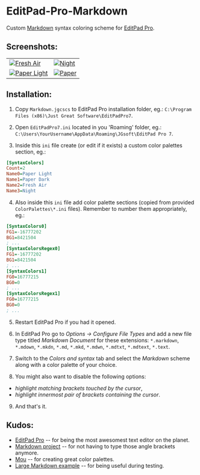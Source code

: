 EditPad-Pro-Markdown
====================

Custom [Markdown][md-homepage] syntax coloring scheme for [EditPad Pro][editpad-homepage].

Screenshots:
------------

<table>
  <tr>
    <td>
      <a href="https://lh3.googleusercontent.com/-DPNPuxj_E_k/UBlyPZ20HcI/AAAAAAAACDI/0nf9FfPf288/s1024/ss-fresh-air.png">
        <img src="https://lh3.googleusercontent.com/-DPNPuxj_E_k/UBlyPZ20HcI/AAAAAAAACDI/0nf9FfPf288/s288/ss-fresh-air.png" alt="Fresh Air" />
      </a>
    </td>
    <td>
      <a href="https://lh5.googleusercontent.com/-eZYMpLgpqFY/UBlyPd7emPI/AAAAAAAACDM/ECr6D3fbyoE/s1024/ss-night.png">
        <img src="https://lh5.googleusercontent.com/-eZYMpLgpqFY/UBlyPd7emPI/AAAAAAAACDM/ECr6D3fbyoE/s288/ss-night.png" alt="Night" />
      </a>
    </td>
  </tr>
  <tr>
    <td>
      <a href="https://lh5.googleusercontent.com/-8iay3b2c0mQ/UBlyP9akdhI/AAAAAAAACDU/bipUTcB4ouA/s1024/ss-paper-light.png">
        <img src="https://lh5.googleusercontent.com/-8iay3b2c0mQ/UBlyP9akdhI/AAAAAAAACDU/bipUTcB4ouA/s288/ss-paper-light.png" alt="Paper Light" />
      </a>
    </td>
    <td>
      <a href="https://lh4.googleusercontent.com/-HWklrPd4qfA/UBlyPQF9i6I/AAAAAAAACDQ/aGmw-xtvmVs/s1024/ss-paper-dark.png">
        <img src="https://lh4.googleusercontent.com/-HWklrPd4qfA/UBlyPQF9i6I/AAAAAAAACDQ/aGmw-xtvmVs/s288/ss-paper-dark.png" alt=Paper Dark"" />
      </a>
    </td>
  </tr>
</table>

Installation:
-------------

 1. Copy `Markdown.jgcscs` to EditPad Pro installation folder, eg.: `C:\Program Files (x86)\Just Great Software\EditPadPro7`.

 2. Open `EditPadPro7.ini` located in you 'Roaming' folder, eg.: `C:\Users\YourUsername\AppData\Roaming\JGsoft\EditPad Pro 7`.

 3. Inside this `ini` file create (or edit if it exists) a custom color palettes section, eg.:

   ```ini
   [SyntaxColors]
   Count=2
   Name0=Paper Light
   Name1=Paper Dark
   Name2=Fresh Air
   Name3=Night
   ```

 4. Also inside this `ini` file add color palette sections (copied from provided `ColorPalettes\*.ini` files). Remember to number them appropriately, eg.:

   ```ini
   [SyntaxColors0]
   FG1=-16777202
   BG1=8421504
   ; ...
   [SyntaxColorsRegex0]
   FG1=-16777202
   BG1=8421504
   ; ...
   [SyntaxColors1]
   FG0=16777215
   BG0=0
   ; ...
   [SyntaxColorsRegex1]
   FG0=16777215
   BG0=0
   ; ...
   ```
 
 5. Restart EditPad Pro if you had it opened.
 
 6. In EditPad Pro go to _Options &rarr; Configure File Types_ and add a new file type titled _Markdown Document_ for these extensions: `*.markdown`, `*.mdown`, `*.mkdn`, `*.md`, `*.mkd`, `*.mdwn`, `*.mdtxt`, `*.mdtext`, `*.text`.
 
 7. Switch to the _Colors and syntax_ tab and select the _Markdown_ scheme along with a color palette of your choice.
 
 8. You might also want to disable the following options:
   * _highlight matching brackets touched by the cursor_,
   * _highlight innermost pair of brackets containing the cursor_.
 
 9. And that's it.

Kudos:
------

 - [EditPad Pro][editpad-homepage] -- for being the most awesomest text editor on the planet.
 - [Markdown project][md-homepage] -- for not having to type those angle brackets anymore.
 - [Mou][mou-homepage] -- for creating great color palettes.
 - [Large Markdown example][md-example] -- for being useful during testing.
  
 [editpad-homepage]: http://www.editpadpro.com/
 [md-homepage]: http://daringfireball.net/projects/markdown/
 [mou-homepage]: http://mouapp.com/
 [md-example]: http://www.unexpected-vortices.com/sw/gouda/quick-markdown-example.html

